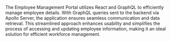 The Employee Management Portal utilizes React and GraphQL to efficiently manage employee details. With GraphQL queries sent to the backend via Apollo Server, the application ensures seamless communication and data retrieval. This streamlined approach enhances usability and simplifies the process of accessing and updating employee information, making it an ideal solution for efficient workforce management.
